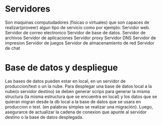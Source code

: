 # Servidores 

Son maquinas computudadores (fisicas o virtuales) que son capaces de realizar(proveer) algun tipo de servicio como por ejemplo:
  Servidor web.
  Servidor de correo electronico
  Servidor de base de datos.
  Servidor de archivos
  Servidor de aplicaciones
  Servidor proxy
  Servidor DNS
  Servidor de impresion
  Servidor de juegos 
  Servidor de almacenamiento de red 
  Servidor de chat

# Base de datos y despliegue

Las bases de datos pueden estar en local, en un servidor de produccion/test o un la nube.
Para desplegar una base de datos local a la nube(o servidor destino) se deben generar
scrips para generar la misma structura (la misma estructura que se encuentra en local)
y los datos que se quieran migran desde la db local a la base de datos que se usara en produccion o test.
(en palabras simples se realizar una migración).
Luego, asegurarce de actualizar la cadena de conexion que apunte al servidor destino o la
base de datos desplegada.
